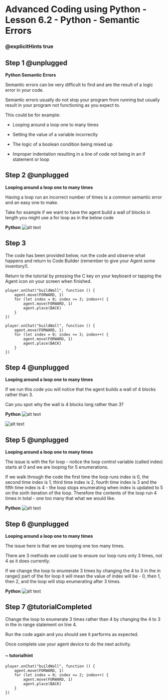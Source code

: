 # Advanced Coding using Python - Lesson 6.2 - Python - Semantic Errors

### @explicitHints true

## Step 1 @unplugged
**Python Semantic Errors**

Semantic errors can be very difficult to find and are the result of a logic error in your code.

Semantic errors usually do not stop your program from running but usually result in your program not functioning as you expect to.

This could be for example:
- Looping around a loop one to many times

- Setting the value of a variable incorrectly

- The logic of a boolean condition being mixed up

- Improper indentation resulting in a line of code not being in an if statement or loop

## Step 2 @unplugged
**Looping around a loop one to many times**

Having a loop run an incorrect number of times is a common semantic error and an easy one to make.

Take for example if we want to have the agent build a wall of blocks in length you might use a for loop as in the below code 

**Python**
![alt text](https://advancedpyv3.codingcredentials.com/Lesson6/6.2/images/1.jpg?raw=true "Python")

## Step 3
The code has been provided below, run the code and observe what happens and return to Code Builder (remember to give your Agent some inventory!).

Return to the tutorial by pressing the C key on your keyboard or tapping the Agent icon on your screen when finished.
```spy
player.onChat("buildWall", function () {
    agent.move(FORWARD, 1)
    for (let index = 0; index <= 3; index++) {
        agent.move(FORWARD, 1)
        agent.place(BACK)
    }
})
```

```template
player.onChat("buildWall", function () {
    agent.move(FORWARD, 1)
    for (let index = 0; index <= 3; index++) {
        agent.move(FORWARD, 1)
        agent.place(BACK)
    }
})
```

## Step 4 @unplugged
**Looping around a loop one to many times**

If we run this code you will notice that the agent builds a wall of 4 blocks rather than 3.

Can you spot why the wall is 4 blocks long rather than 3?

**Python**
![alt text](https://advancedpyv3.codingcredentials.com/Lesson6/6.2/images/1.jpg?raw=true "Python")

![alt text](https://advancedpyv3.codingcredentials.com/Lesson6/6.2/images/2.jpg?raw=true "error")

## Step 5 @unplugged
**Looping around a loop one to many times**

The issue is with the for loop - notice the loop control variable (called index) starts at 0 and we are looping for 5 enumerations.

If we walk through the code the first time the loop runs index is 0, the second time index is 1, third time index is 2, fourth time index is 3 and the fifth time index is 4 - the loop stops enumerating when index is updated to 5 on the sixth iteration of the loop.
Therefore the contents of the loop run 4 times in total - one too many that what we would like.

**Python**
![alt text](https://advancedpyv3.codingcredentials.com/Lesson6/6.2/images/1.jpg?raw=true "Python")

## Step 6 @unplugged
**Looping around a loop one to many times**

The issue here is that we are looping one too many times.

There are 3 methods we could use to ensure our loop runs only 3 times, not 4 as it does currently.

If we change the loop to enumerate 3 times by changing the 4 to 3 in the in range() part of the for loop it will mean the value of index will be - 0, then 1, then 2,  and the loop will stop enumerating after 3 times.

**Python**
![alt text](https://advancedpyv3.codingcredentials.com/Lesson6/6.2/images/4.jpg?raw=true "Python")

## Step 7 @tutorialCompleted
Change the loop to enumerate 3 times rather than 4 by changing the 4 to 3 in the in range statement on line 4.

Run the code again and you should see it performs as expected.

Once complete use your agent device to do the next activity.

#### ~ tutorialhint
```spy
player.onChat("buildWall", function () {
    agent.move(FORWARD, 1)
    for (let index = 0; index <= 2; index++) {
        agent.move(FORWARD, 1)
        agent.place(BACK)
    }
})
```

